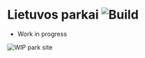 # Lietuvos parkai ![Build](https://github.com/TeeJay007/LietuvosParkai/actions/workflows/Build.yml/badge.svg)

* Work in progress

![WIP park site](https://github.com/TeeJay007/LietuvosParkai/raw/main/parks.gif)


